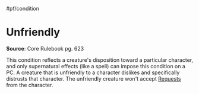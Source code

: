 #pf/condition 
# Unfriendly
**Source**: Core Rulebook pg. 623

This condition reflects a creature's disposition toward a particular character, and only supernatural effects (like a spell) can impose this condition on a PC. A creature that is unfriendly to a character dislikes and specifically distrusts that character. The unfriendly creature won't accept [Requests](../Actions/Request.md) from the character.